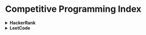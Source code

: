 # Competitive Programming Index
<details>
<summary><b>HackerRank</b></summary><br/>
|          Subdomain          |                                                        Challenge                                                         | Score  | Difficulty |                                                        Solution                                                        |
|:---------------------------:|:------------------------------------------------------------------------------------------------------------------------:|:------:|:----------:|:----------------------------------------------------------------------------------------------------------------------:|
|         Introduction        | [Adding Two Numbers]()                                                |    3   |    Easy    | [Solution.java](PS/1.%20Adding%20Two%20Numbers.md#solution)                                                  |

</details>

<details>
<summary><b>LeetCode</b></summary><br/>
</details>

